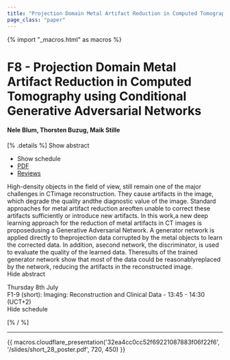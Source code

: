 ```yaml
---
title: "Projection Domain Metal Artifact Reduction in Computed Tomography using Conditional Generative Adversarial Networks"
page_class: "paper"
---
```


{% import "_macros.html" as macros %}

# F8 - Projection Domain Metal Artifact Reduction in Computed Tomography using Conditional Generative Adversarial Networks

#### Nele Blum, Thorsten Buzug, Maik Stille

[% .details %]
<a class="toggle_visibility" data-selector=".abstract" data-level="3">Show abstract</a>
- <a class="toggle_visibility" data-selector=".schedule" data-level="3">Show schedule</a>
- <a href="https://openreview.net/pdf?id=84NU3uAj1HW">PDF</a>
- <a href="https://openreview.net/forum?id=84NU3uAj1HW">Reviews</a>

<p>
    <span class="abstract">
        High-density objects in the field of view, still remain one of the major challenges in CTimage reconstruction. They cause artifacts in the image, which degrade the quality andthe diagnostic value of the image. Standard approaches for metal artifact reduction areoften unable to correct these artifacts sufficiently or introduce new artifacts. In this work,a new deep learning approach for the reduction of metal artifacts in CT images is proposedusing a Generative Adversarial Network. A generator network is applied directly to theprojection data corrupted by the metal objects to learn the corrected data. In addition, asecond network, the discriminator, is used to evaluate the quality of the learned data. Theresults of the trained generator network show that most of the data could be reasonablyreplaced by the network, reducing the artifacts in the reconstructed image.
        <br>
        <span class="actions"><a class="toggle_visibility" data-level="2">Hide abstract</a></span>
    </span>
</p>

<p>
    <span class="schedule">
         Thursday 8th July<br>F1-9 (short): Imaging: Reconstruction and Clinical Data - 13:45 - 14:30 (UCT+2)
        <br>
        <span class="actions"><a class="toggle_visibility" data-level="2">Hide schedule</a></span>
    </span>
</p>

[% / %]


---

{{ macros.cloudflare_presentation('32ea4cc0cc52f69221087883f06f22f6', '/slides/short_28_poster.pdf', 720, 450) }}
